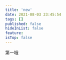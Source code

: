 ```yaml
---
title: 'new'
date: 2021-08-03 23:45:54
tags: []
published: false
hideInList: false
feature: 
isTop: false
---
```

第一哦